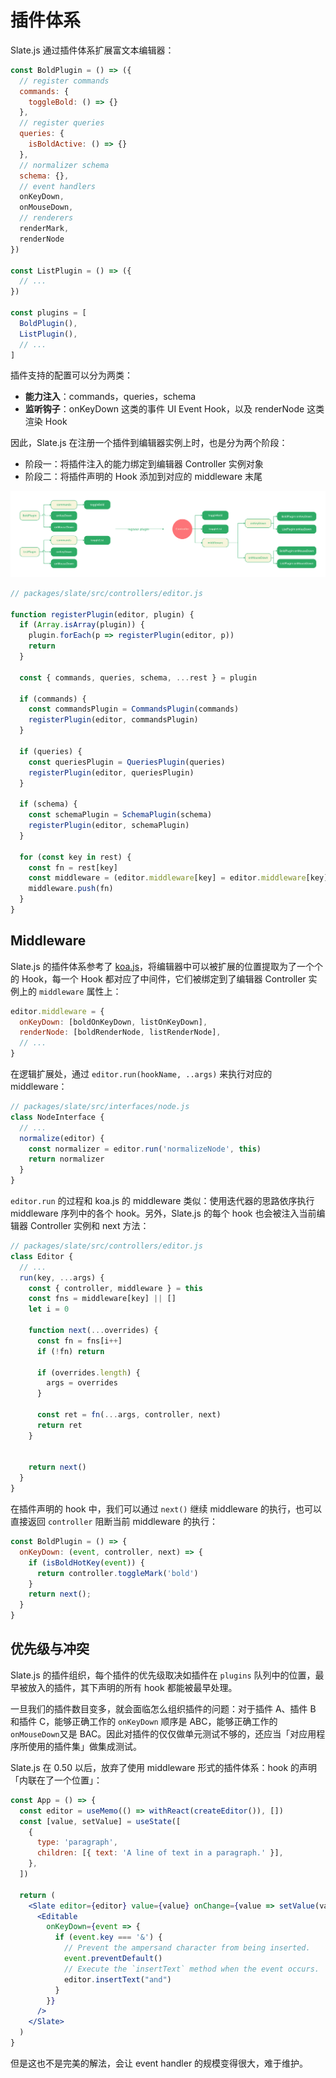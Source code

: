 # 插件体系

Slate.js 通过插件体系扩展富文本编辑器：

```js
const BoldPlugin = () => ({
  // register commands
  commands: {
    toggleBold: () => {}
  },
  // register queries
  queries: {
    isBoldActive: () => {}
  },
  // normalizer schema
  schema: {},
  // event handlers
  onKeyDown,
  onMouseDown,
  // renderers
  renderMark,
  renderNode
})

const ListPlugin = () => ({
  // ...
})

const plugins = [
  BoldPlugin(),
  ListPlugin(),
  // ...
]
```

插件支持的配置可以分为两类：

- **能力注入**：commands，queries，schema
- **监听钩子**：onKeyDown 这类的事件 UI Event Hook，以及 renderNode 这类渲染 Hook

因此，Slate.js 在注册一个插件到编辑器实例上时，也是分为两个阶段：

- 阶段一：将插件注入的能力绑定到编辑器 Controller 实例对象
- 阶段二：将插件声明的 Hook 添加到对应的 middleware 末尾

<p align="center">
  <img src="./statics/plugin-structure.png" />
</p>

```js
// packages/slate/src/controllers/editor.js

function registerPlugin(editor, plugin) {
  if (Array.isArray(plugin)) {
    plugin.forEach(p => registerPlugin(editor, p))
    return
  }

  const { commands, queries, schema, ...rest } = plugin

  if (commands) {
    const commandsPlugin = CommandsPlugin(commands)
    registerPlugin(editor, commandsPlugin)
  }

  if (queries) {
    const queriesPlugin = QueriesPlugin(queries)
    registerPlugin(editor, queriesPlugin)
  }

  if (schema) {
    const schemaPlugin = SchemaPlugin(schema)
    registerPlugin(editor, schemaPlugin)
  }

  for (const key in rest) {
    const fn = rest[key]
    const middleware = (editor.middleware[key] = editor.middleware[key] || [])
    middleware.push(fn)
  }
}
```

## Middleware

Slate.js 的插件体系参考了 [koa.js]()，将编辑器中可以被扩展的位置提取为了一个个的 Hook，每一个 Hook 都对应了中间件，它们被绑定到了编辑器 Controller 实例上的 `middleware` 属性上：

```js
editor.middleware = {
  onKeyDown: [boldOnKeyDown, listOnKeyDown],
  renderNode: [boldRenderNode, listRenderNode],
  // ...
}
```

在逻辑扩展处，通过 `editor.run(hookName, ..args)` 来执行对应的 middleware：

```js
// packages/slate/src/interfaces/node.js
class NodeInterface {
  // ...
  normalize(editor) {
    const normalizer = editor.run('normalizeNode', this)
    return normalizer
  }
}
```

`editor.run` 的过程和 koa.js 的 middleware 类似：使用迭代器的思路依序执行 middleware 序列中的各个 hook。另外，Slate.js 的每个 hook 也会被注入当前编辑器 Controller 实例和 next 方法：

```js
// packages/slate/src/controllers/editor.js
class Editor {
  // ...
  run(key, ...args) {
    const { controller, middleware } = this
    const fns = middleware[key] || []
    let i = 0

    function next(...overrides) {
      const fn = fns[i++]
      if (!fn) return

      if (overrides.length) {
        args = overrides
      }

      const ret = fn(...args, controller, next)
      return ret
    }


    return next()
  }
}
```

在插件声明的 hook 中，我们可以通过 `next()` 继续 middleware 的执行，也可以直接返回 `controller` 阻断当前 middleware 的执行：

```js
const BoldPlugin = () => {
  onKeyDown: (event, controller, next) => {
    if (isBoldHotKey(event)) {
      return controller.toggleMark('bold')
    }
    return next();
  }
}
```

## 优先级与冲突

Slate.js 的插件组织，每个插件的优先级取决如插件在 `plugins` 队列中的位置，最早被放入的插件，其下声明的所有 hook 都能被最早处理。

一旦我们的插件数目变多，就会面临怎么组织插件的问题：对于插件 A、插件 B 和插件 C，能够正确工作的 `onKeyDown` 顺序是 ABC，能够正确工作的 `onMouseDown`又是 BAC。因此对插件的仅仅做单元测试不够的，还应当「对应用程序所使用的插件集」做集成测试。

Slate.js 在 0.50 以后，放弃了使用 middleware 形式的插件体系：hook 的声明「内联在了一个位置」：

```jsx
const App = () => {
  const editor = useMemo(() => withReact(createEditor()), [])
  const [value, setValue] = useState([
    {
      type: 'paragraph',
      children: [{ text: 'A line of text in a paragraph.' }],
    },
  ])

  return (
    <Slate editor={editor} value={value} onChange={value => setValue(value)}>
      <Editable
        onKeyDown={event => {
          if (event.key === '&') {
            // Prevent the ampersand character from being inserted.
            event.preventDefault()
            // Execute the `insertText` method when the event occurs.
            editor.insertText("and")
          }
        }}
      />
    </Slate>
  )
}
```

但是这也不是完美的解法，会让 event handler 的规模变得很大，难于维护。